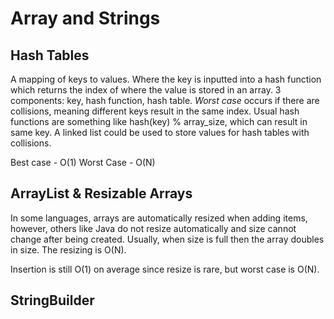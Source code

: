 # Array and Strings

## Hash Tables

A mapping of keys to values. Where the key is inputted into a hash function which returns the index of where the value is stored in an array. 3 components: key, hash function, hash table. _Worst case_ occurs if there are collisions, meaning different keys result in the same index. Usual hash functions are something like hash(key) % array_size, which can result in same key. A linked list could be used to store values for hash tables with collisions.

Best case - O(1)
Worst Case - O(N)

## ArrayList & Resizable Arrays

In some languages, arrays are automatically resized when adding items, however, others like Java do not resize automatically and size cannot change after being created. Usually, when size is full then the array doubles in size. The resizing is O(N).

Insertion is still O(1) on average since resize is rare, but worst case is O(N).

## StringBuilder


